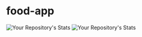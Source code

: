 # food-app
![Your Repository's Stats](https://github-readme-stats.vercel.app/api?username=Kanon-Hosen&show_icons=true)
![Your Repository's Stats](https://contrib.rocks/image?repo=food-app/Python)
